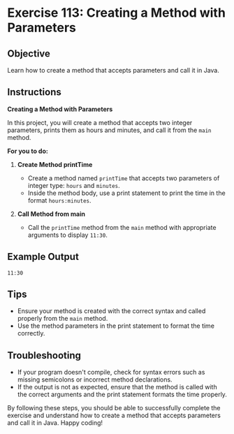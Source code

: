 # Exercise 113: Creating a Method with Parameters

## Objective
Learn how to create a method that accepts parameters and call it in Java.

## Instructions

**Creating a Method with Parameters**

In this project, you will create a method that accepts two integer parameters, prints them as hours and minutes, and call it from the `main` method.

**For you to do:**

1. **Create Method printTime**
    - Create a method named `printTime` that accepts two parameters of integer type: `hours` and `minutes`.
    - Inside the method body, use a print statement to print the time in the format `hours:minutes`.

2. **Call Method from main**
    - Call the `printTime` method from the `main` method with appropriate arguments to display `11:30`.

## Example Output
```
11:30
```

## Tips
- Ensure your method is created with the correct syntax and called properly from the `main` method.
- Use the method parameters in the print statement to format the time correctly.

## Troubleshooting
- If your program doesn't compile, check for syntax errors such as missing semicolons or incorrect method declarations.
- If the output is not as expected, ensure that the method is called with the correct arguments and the print statement formats the time properly.

By following these steps, you should be able to successfully complete the exercise and understand how to create a method that accepts parameters and call it in Java. Happy coding!
